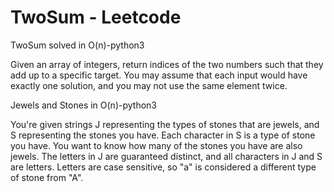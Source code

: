 # TwoSum - Leetcode
TwoSum solved in O(n)-python3

Given an array of integers, return indices of the two numbers such that they add up to a specific target.
You may assume that each input would have exactly one solution, and you may not use the same element twice.

Jewels and Stones in O(n)-python3

You're given strings J representing the types of stones that are jewels, and S representing the stones you have.  Each character in S is a type of stone you have.  You want to know how many of the stones you have are also jewels.
The letters in J are guaranteed distinct, and all characters in J and S are letters. Letters are case sensitive, so "a" is considered a different type of stone from "A".
